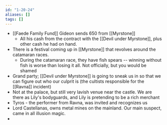 ```yaml
---
id: "1-20-24"
aliases: []
tags: []
---
```


- [[Faede Family Fund]] Gideon sends 650 from [[Myrstone]]
	- All his cash from the contract with the [[Devil under Myrstone]], plus other cash he had on hand.
- There is a festival coming up in [[Myrstone]] that revolves around the catamaran races.
	- During the catamaran race, they have fish spears -- winning without fish is worse than losing it all. Not officially, but you would be shamed
- Grand party; [[Devil under Myrstone]] is going to sneak us in so that we can figure out who our culprit is (the cultists responsible for the [[Ravna]] incident)
- Not at the palace, but still very lavish venue near the castle. We are there as Lily's bodyguards, and Lily is pretending to be a rich merchant
- Tyros - the performer from Ravna, was invited and recognizes us
- Lord Castellanas, owns metal mines on the mainland. Our main suspect, came in all illusion magic.
- 